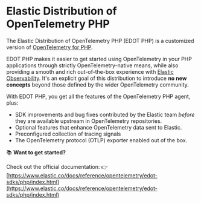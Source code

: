 # Elastic Distribution of OpenTelemetry PHP

The Elastic Distribution of OpenTelemetry PHP (EDOT PHP) is a customized version of [OpenTelemetry for PHP](https://opentelemetry.io/docs/languages/php).

EDOT PHP makes it easier to get started using OpenTelemetry in your PHP applications through strictly OpenTelemetry-native means, while also providing a smooth and rich out-of-the-box experience with [Elastic Observability](https://www.elastic.co/observability). It's an explicit goal of this distribution to introduce **no new concepts** beyond those defined by the wider OpenTelemetry community.

With EDOT PHP, you get all the features of the OpenTelemetry PHP agent, plus:

- SDK improvements and bug fixes contributed by the Elastic team _before_ they are available upstream in OpenTelemetry repositories.
- Optional features that enhance OpenTelemetry data sent to Elastic.
- Preconfigured collection of tracing signals
- The OpenTelemetry protocol (OTLP) exporter enabled out of the box.

📚 **Want to get started?**

Check out the official documentation:
👉 [https://www.elastic.co/docs/reference/opentelemetry/edot-sdks/php/index.html](https://www.elastic.co/docs/reference/opentelemetry/edot-sdks/php/index.html)
